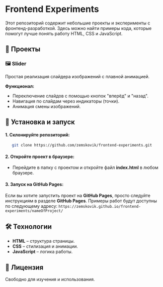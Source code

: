 # Frontend Experiments

Этот репозиторий содержит небольшие проекты и эксперименты с фронтенд-разработкой. Здесь можно найти примеры кода, которые помогут лучше понять работу HTML, CSS и JavaScript.

## 📂 Проекты

### 🖼 Slider  
Простая реализация слайдера изображений с плавной анимацией.

**Функционал:**  
- Переключение слайдов с помощью кнопок "вперёд" и "назад".  
- Навигация по слайдам через индикаторы (точки).  
- Анимация смены изображений.  

## 🚀 Установка и запуск  

#### 1. Склонируйте репозиторий:  
```bash
   git clone https://github.com/zemskovik/frontend-experiments.git
```

#### 2. Откройте проект в браузере:
- Перейдите в папку с проектом и откройте файл **index.html** в любом браузере.

#### 3. Запуск на GitHub Pages:
Если вы хотите запустить проект на **GitHub Pages**, просто следуйте инструкциям в разделе **GitHub Pages**. Примеры работ будут доступны по следующему адресу:
`https://zemskovik.github.io/frontend-experiments/nameOfProject/`

## 🛠 Технологии
- **HTML** – структура страницы.
- **CSS** – стилизация и анимации.
- **JavaScript** – логика работы.

## 📜 Лицензия
Свободно для изучения и использования.
